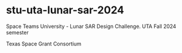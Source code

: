 # stu-uta-lunar-sar-2024
Space Teams University - Lunar SAR Design Challenge.
UTA Fall 2024 semester

Texas Space Grant Consortium 